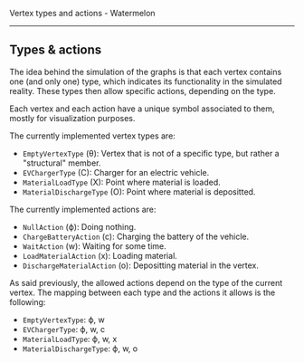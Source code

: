 Vertex types and actions - Watermelon

---

## Types & actions
The idea behind the simulation of the graphs is that each vertex contains one (and only one) type, which indicates its functionality in the simulated reality. These types then allow specific actions, depending on the type.

Each vertex and each action have a unique symbol associated to them, mostly for visualization purposes.

The currently implemented vertex types are:
- `EmptyVertexType` (θ): Vertex that is not of a specific type, but rather a "structural" member.
- `EVChargerType` (C): Charger for an electric vehicle.
- `MaterialLoadType` (X): Point where material is loaded.
- `MaterialDischargeType` (O): Point where material is depositted.

The currently implemented actions are:
- `NullAction` (ϕ): Doing nothing.
- `ChargeBatteryAction` (c): Charging the battery of the vehicle.
- `WaitAction` (w): Waiting for some time.
- `LoadMaterialAction` (x): Loading material.
- `DischargeMaterialAction` (o): Depositting material in the vertex.

As said previously, the allowed actions depend on the type of the current vertex. The mapping between each type and the actions it allows is the following:
- `EmptyVertexType`: ϕ, w
- `EVChargerType`: ϕ, w, c
- `MaterialLoadType`: ϕ, w, x
- `MaterialDischargeType`: ϕ, w, o
